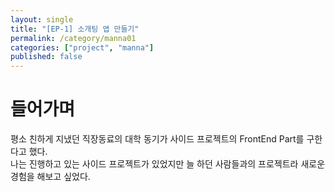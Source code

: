 ```yaml
---
layout: single
title: "[EP-1] 소개팅 앱 만들기"
permalink: /category/manna01
categories: ["project", "manna"]
published: false
---
```


# 들어가며

평소 친하게 지냈던 직장동료의 대학 동기가 사이드 프로젝트의 FrontEnd Part를 구한다고 했다.  
나는 진행하고 있는 사이드 프로젝트가 있었지만 늘 하던 사람들과의 프로젝트라 새로운 경험을 해보고 싶었다.
